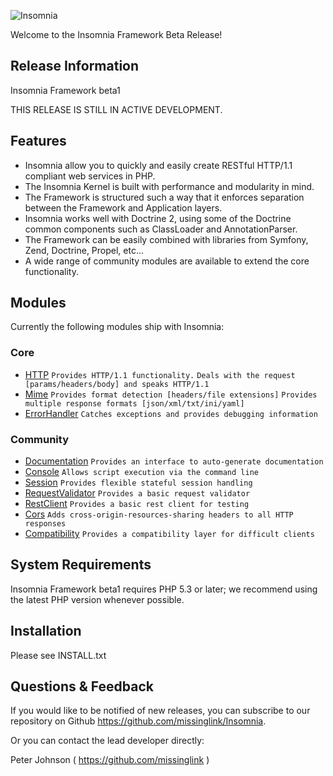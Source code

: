 ![Insomnia](http://i.imgur.com/J8PFF.jpg)

Welcome to the Insomnia Framework Beta Release! 

Release Information
-------------------

Insomnia Framework beta1

THIS RELEASE IS STILL IN ACTIVE DEVELOPMENT.

Features
--------

* Insomnia allow you to quickly and easily create RESTful HTTP/1.1 compliant web services in PHP.
* The Insomnia Kernel is built with performance and modularity in mind.
* The Framework is structured such a way that it enforces separation between the Framework and Application layers.
* Insomnia works well with Doctrine 2, using some of the Doctrine common components such as ClassLoader and AnnotationParser.
* The Framework can be easily combined with libraries from Symfony, Zend, Doctrine, Propel, etc...
* A wide range of community modules are available to extend the core functionality.

Modules
-------

Currently the following modules ship with Insomnia:

### Core

* [HTTP](https://github.com/missinglink/Insomnia/tree/master/lib/Insomnia/Kernel/Module/HTTP)
    `Provides HTTP/1.1 functionality.` `Deals with the request [params/headers/body] and speaks HTTP/1.1`
* [Mime](https://github.com/missinglink/Insomnia/tree/master/lib/Insomnia/Kernel/Module/Mime)
    `Provides format detection [headers/file extensions]` `Provides multiple response formats [json/xml/txt/ini/yaml]`
* [ErrorHandler](https://github.com/missinglink/Insomnia/tree/master/lib/Insomnia/Kernel/Module/ErrorHandler)
    `Catches exceptions and provides debugging information`

### Community

* [Documentation](https://github.com/missinglink/Insomnia/tree/master/Community/Module/Documentation)
    `Provides an interface to auto-generate documentation`
* [Console](https://github.com/missinglink/Insomnia/tree/master/Community/Module/Console)
    `Allows script execution via the command line`
* [Session](https://github.com/missinglink/Insomnia/tree/master/Community/Module/Session)
    `Provides flexible stateful session handling`
* [RequestValidator](https://github.com/missinglink/Insomnia/tree/master/Community/Module/RequestValidator)
    `Provides a basic request validator`
* [RestClient](https://github.com/missinglink/Insomnia/tree/master/Community/Module/RestClient)
    `Provides a basic rest client for testing`
* [Cors](https://github.com/missinglink/Insomnia/tree/master/Community/Module/Cors)
    `Adds cross-origin-resources-sharing headers to all HTTP responses`
* [Compatibility](https://github.com/missinglink/Insomnia/tree/master/Community/Module/Compatibility)
    `Provides a compatibility layer for difficult clients`

System Requirements
------------------------

Insomnia Framework beta1 requires PHP 5.3 or later; we recommend using the
latest PHP version whenever possible.

Installation
------------------------

Please see INSTALL.txt

Questions & Feedback
------------------------

If you would like to be notified of new releases, you can subscribe to our 
repository on Github https://github.com/missinglink/Insomnia.

Or you can contact the lead developer directly:

Peter Johnson ( https://github.com/missinglink )
